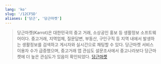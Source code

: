 ```yaml
---
lang: 'ko'
slug: '/12CF5D'
aliases: ['당근', '당근마켓']
---
```


> 당근마켓(Karrot)은 대한민국의 중고 거래, 소상공인 홍보 등 생활정보 소프트웨어이다. 중고거래, 지역업체, 질문답변, 부동산, 구인구직 등 지역 내에서 발생하는 생활정보를 검색하고 게시자와 실시간으로 채팅할 수 있다. 당근마켓 서비스 이용자 수가 급증했으며, 중고거래 앱 관심도 설문조사에서 중고나라보다 당근마켓에 더 높은 관심도가 있음이 확인되었다. [당근마켓](https://ko.wikipedia.org/wiki/%EB%8B%B9%EA%B7%BC%EB%A7%88%EC%BC%93)
